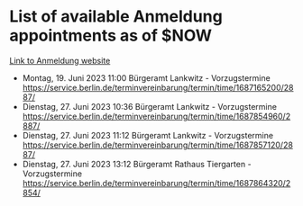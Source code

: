 # List of available Anmeldung appointments as of $NOW
[Link to Anmeldung website](https://service.berlin.de/terminvereinbarung/termin/tag.php?termin=1&anliegen[]=120686&dienstleisterlist=122210,122217,327316,122219,327312,122227,327314,122231,327346,122243,327348,122254,122252,329742,122260,329745,122262,329748,122271,327278,122273,327274,122277,327276,330436,122280,327294,122282,327290,122284,327292,122291,327270,122285,327266,122286,327264,122296,327268,150230,329760,122297,327286,122294,327284,122312,329763,122314,329775,122304,327330,122311,327334,122309,327332,317869,122281,327352,122279,329772,122283,122276,327324,122274,327326,122267,329766,122246,327318,122251,327320,122257,327322,122208,327298,122226,327300&herkunft=http%3A%2F%2Fservice.berlin.de%2Fdienstleistung%2F120686%2F)
- Montag, 19. Juni 2023 11:00 Bürgeramt Lankwitz - Vorzugstermine https://service.berlin.de/terminvereinbarung/termin/time/1687165200/2887/
- Dienstag, 27. Juni 2023 10:36 Bürgeramt Lankwitz - Vorzugstermine https://service.berlin.de/terminvereinbarung/termin/time/1687854960/2887/
- Dienstag, 27. Juni 2023 11:12 Bürgeramt Lankwitz - Vorzugstermine https://service.berlin.de/terminvereinbarung/termin/time/1687857120/2887/
- Dienstag, 27. Juni 2023 13:12 Bürgeramt Rathaus Tiergarten - Vorzugstermine https://service.berlin.de/terminvereinbarung/termin/time/1687864320/2854/

